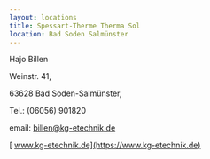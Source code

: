 ```yaml
---
layout: locations
title: Spessart-Therme Therma Sol
location: Bad Soden Salmünster
---
```

Hajo Billen

Weinstr. 41,

63628 Bad Soden-Salmünster,

Tel.: (06056) 901820

email: billen@kg-etechnik.de

[ www.kg-etechnik.de](https://www.kg-etechnik.de)
